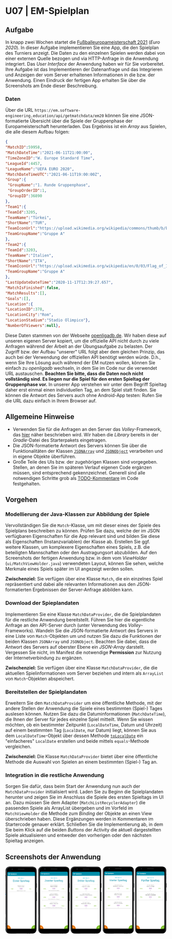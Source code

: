# U07 | EM-Spielplan

## Aufgabe

In knapp zwei Wochen startet die [Fußballeuropameisterschaft 2021](https://de.wikipedia.org/wiki/Fu%C3%9Fball-Europameisterschaft_2021) (_Euro 2020_). In dieser Aufgabe implementieren Sie eine App, die den Spielplan des Turniers anzeigt. Die Daten zu den einzelnen Spielen werden dabei von einer externen Quelle bezogen und via HTTP-Anfrage in die Anwendung integriert. Das _User Interface_ der Anwendung haben wir für Sie vorbereitet. Ihre Aufgabe ist das Implementieren der Datenanfrage und das Integrieren und Anzeigen der vom Server erhaltenen Informationen in die bzw. der Anwendung. Einen Eindruck der fertigen App erhalten Sie über die Screenshots am Ende dieser Beschreibung.

### Daten

Über die URL `https://em.software-engineering.education/api/getmatchdata/em20` können Sie eine JSON-formatierte Übersicht über die Spiele der Gruppenphase der Europameisterschaft herunterladen. Das Ergebniss ist ein _Array_ aus Spielen, die alle diesem Aufbau folgen:

``` json
{
"MatchID":59958,
"MatchDateTime":"2021-06-11T21:00:00",
"TimeZoneID":"W. Europe Standard Time",
"LeagueId":4457,
"LeagueName":"UEFA EURO 2020",
"MatchDateTimeUTC":"2021-06-11T19:00:00Z",
"Group":{
 "GroupName":"1. Runde Gruppenphase",
 "GroupOrderID":1,
 "GroupID":36890
},
"Team1":{
"TeamId":3205,
"TeamName":"Türkei",
"ShortName":"TUR",
"TeamIconUrl":"https://upload.wikimedia.org/wikipedia/commons/thumb/b/b4/Flag_of_Turkey.svg/2000px-Flag_of_Turkey.svg.png",
"TeamGroupName":"Gruppe A"
},
"Team2":{
"TeamId":3203,
"TeamName":"Italien",
"ShortName":"ITA",
"TeamIconUrl":"https://upload.wikimedia.org/wikipedia/en/0/03/Flag_of_Italy.svg",
"TeamGroupName":"Gruppe A"
},
"LastUpdateDateTime":"2020-11-17T12:39:27.657",
"MatchIsFinished":false,
"MatchResults":[],
"Goals":[],
"Location":{
"LocationID":378,
"LocationCity":"Rom",
"LocationStadium":"Stadio Olimpico"},
"NumberOfViewers":null},
```

Diese Daten stammen von der Webseite [openligadb.de](https://www.openligadb.de/). Wir haben diese auf unseren eigenen Server kopiert, um die offizielle API nicht durch zu viele Anfragen während der Arbeit an der Übungsaufgabe zu belasten. Der Zugriff bzw. der Aufbau "unserer" URL folgt aber dem gleichen Prinzip, das auch bei der Verwendung der offiziellen API benötigt werden würde. D.h., wenn Sie Ihre Lösung auch während der EM nutzen wollen, können Sie einfach zu *openligadb* wechseln, in dem Sie im Code nur die verwendet URL austauschen. **Beachten Sie bitte, dass die Daten noch nicht vollständig sind. Es liegen nur die Spiel für den ersten Spieltag der Gruppenphase vor.** In unserer App verstehen wir unter dem Begriff Spieltag daher erst einmal einen individuellen Tag, an dem Spiel statt finden. Sie können die Antwort des Servers auch ohne Android-App testen: Rufen Sie die URL dazu einfach in Ihrem Browser auf.

## Allgemeine Hinweise

* Verwenden Sie für die Anfragen an den Server das _Volley_-Framework, das [hier](https://developer.android.com/training/volley) näher beschrieben wird. Wir haben die _Library_ bereits in der _Gradle_-Datei des Starterpakets eingetragen.
* Die JSON-formatierte Antwort des Servers können Sie über die Funktionalitäten der Klassen [`JSONArray`](https://developer.android.com/reference/org/json/JSONArray) und [`JSONObject`](https://developer.android.com/reference/org/json/JSONObject) verarbeiten und in eigene Objekte überführen.
* Große Teile des UIs bzw. der zugehörigen Klassen sind vorgegeben. Stellen, an denen Sie im späteren Verlauf eigenen Code ergänzen müssen, sind entsprechend gekennzeichnet. Generell sind alle notwendigen Schritte grob als [TODO-Kommentare](https://www.jetbrains.com/help/idea/using-todo.html) im Code festgehalten.

## Vorgehen

### Modellierung der Java-Klassen zur Abbildung der Spiele

Vervollständigen Sie die `Match`-Klasse, um mit dieser eines der Spiele des Spielplans beschreiben zu können. Prüfen Sie dazu, welche der im JSON verfügbaren Eigenschaften für die App relevant sind und bilden Sie diese als Eigenschaften (Instanzvariablen) der Klasse ab. Erstellen Sie ggf. weitere Klassen, um komplexere Eigenschaften eines Spiels, z.B. die beteiligten Mannschaften oder den Austragungsort abzubilden. Auf den Screenshots der fertigen Anwendung bzw. in dem vom *ViewHolder* (`ui/MatchViewHolder.java`) verwendeten Layout, können Sie sehen, welche Merkmale eines Spiels später im UI angezeigt werden sollen.

**Zwischenziel:** Sie verfügen über eine Klasse `Match`, die ein einzelnes Spiel repräsentiert und dabei alle relevanten Informationen aus den JSON-formatierten Ergebnissen der Server-Anfrage abbilden kann.

### Download der Spieplandaten

Implementieren Sie eine Klasse `MatchDataProvider`, die die Spielplandaten für die restliche Anwendung bereitstellt. Führen Sie hier die eigentliche Anfrage an den API-Server durch (unter Verwendung des _Volley_-Frameworks). Wandeln Sie die JSON-formatierte Antwort des Servers in eine Liste von `Match`-Objekten um und nutzen Sie dazu die Funktionen der beiden Klassen `JSONArray` und `JSONObject`. Beachten Sie dabei, dass die Antwort des Servers auf oberster Ebene ein *JSON-Array* darstellt. Vergessen Sie nicht, im Manifest die notwendige **Permission** zur Nutzung der Internetverbindung zu ergänzen.

**Zwischenziel:** Sie verfügen über eine Klasse `MatchDataProvider`, die die aktuellen Spielinformationen vom Server beziehen und intern als `ArrayList` von `Match`-Objekten abspeichert.

### Bereitstellen der Spielplandaten

Erweitern Sie den `MatchDataProvider` um eine öffentliche Methode, mit der andere Stellen der Anwendung die Spiele eines bestimmten (Spiel-) Tages auslesen können. Nutzen Sie dazu die Datuminformationen (`MatchDateTime`), die Ihnen der Server für jedes einzelne Spiel mitteilt. Wenn Sie wissen möchten, ob ein bestimmter Zeitpunkt (`LocalDateTime`, Datum und Uhrzeit) auf einem bestimmten Tag (`LocalDate`, nur Datum) liegt, können Sie aus dem `LocalDateTime`-Objekt über dessen Methode [`toLocalDate`](https://docs.oracle.com/javase/8/docs/api/java/time/LocalDateTime.html#toLocalDate--) ein "einfacheres" `LocalDate` erstellen und beide mittels `equals`-Methode vergleichen.

**Zwischenziel:** Die Klasse `MatchDataProvider` bietet über eine öffentliche Methode die Auswahl von Spielen an einem bestimmten (Spiel-) Tag an.

### Integration in die restliche Anwendung

Sorgen Sie dafür, dass beim Start der Anwendung nun auch der `MatchDataProvider` initialisiert wird. Laden Sie zu Beginn die Spielplandaten herunter und zeigen Sie im Anschluss die Spiele des ersten Spieltags im UI an. Dazu müssen Sie dem Adapter (`MatchListRecyclerAdapter`) die passenden Spiele als ArrayList übergeben und im Vorfeld im `MatchViewHolder` die Methode zum *Binding* der Objekte an einen View überschrieben haben. Diese Ergänzungen werden in Kommentaren im Startercode genauer erklärt. Schließen Sie die Implementierung ab, in dem Sie beim Klick auf die beiden *Buttons* der Activity die aktuell dargestellten Spiele aktualisieren und entweder den vorherigen oder den nächsten Spieltag anzeigen.

## Screenshots der Anwendung

![Screenshots der Laufapp](./docs/screenshots.png)
